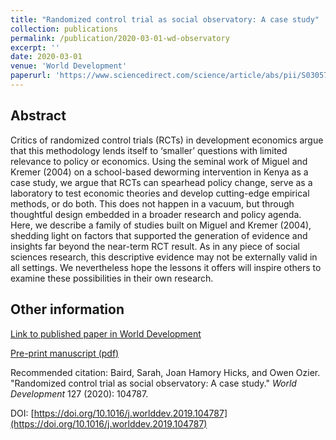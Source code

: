 ```yaml
---
title: "Randomized control trial as social observatory: A case study"
collection: publications
permalink: /publication/2020-03-01-wd-observatory
excerpt: ''
date: 2020-03-01
venue: 'World Development'
paperurl: 'https://www.sciencedirect.com/science/article/abs/pii/S0305750X1930436X'
---
```


## Abstract

Critics of randomized control trials (RCTs) in development economics argue that this methodology
lends itself to ‘smaller’ questions with limited relevance to policy or economics.
Using the seminal work of Miguel and Kremer (2004) on a school-based deworming intervention in Kenya
as a case study, we argue that RCTs can spearhead policy change, serve as a laboratory to test economic
theories and develop cutting-edge empirical methods, or do both. This does not happen in a vacuum,
but through thoughtful design embedded in a broader research and policy agenda. Here, we describe
a family of studies built on Miguel and Kremer (2004), shedding light on factors that supported
the generation of evidence and insights far beyond the near-term RCT result. As in any piece of
social sciences research, this descriptive evidence may not be externally valid in all settings.
We nevertheless hope the lessons it offers will inspire others to examine these possibilities in their own research.

<!--- excerpt: 'RCTs can spearhead policy change, serve as a laboratory to test economic theories and develop cutting-edge empirical methods, or both.' --->
<!--- citation: 'Baird, Sarah, Joan Hamory Hicks, and Owen Ozier. &quot;Randomized control trial as social observatory: A case study.&quot; <i>World Development</i> 127 (2020): 104787.' --->

## Other information

[Link to published paper in World Development](https://www.sciencedirect.com/science/article/abs/pii/S0305750X1930436X)

[Pre-print manuscript (pdf)](http://owenozier.github.io/files/papers/BairdHamoryHicksOzier-RandomizedTrials--unformatted-nov2019-final.pdf)

Recommended citation: Baird, Sarah, Joan Hamory Hicks, and Owen Ozier. &quot;Randomized control trial as social observatory: A case study.&quot; <i>World Development</i> 127 (2020): 104787.

DOI: [https://doi.org/10.1016/j.worlddev.2019.104787](https://doi.org/10.1016/j.worlddev.2019.104787)
